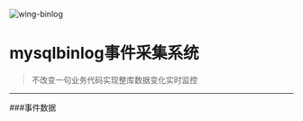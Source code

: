 ![wing-binlog](https://raw.githubusercontent.com/jilieryuyi/wing-binlog/master/wing.png)

mysqlbinlog事件采集系统
====
>不改变一句业务代码实现整库数据变化实时监控
----
###事件数据